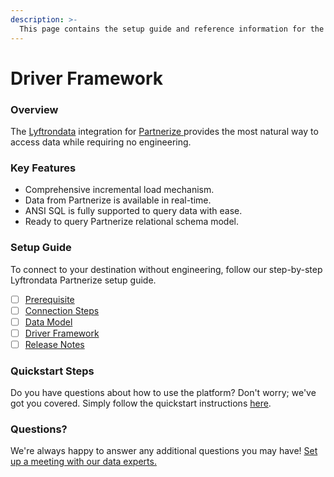```yaml
---
description: >-
  This page contains the setup guide and reference information for the Partnerize source connector.
---
```


# Driver Framework

### Overview

The [Lyftrondata](https://www.lyftrondata.com/) integration for [Partnerize](https://www.lyftrondata.com/integration/marketing-analytics/partnerize/)[ ](https://www.lyftrondata.com/integration/partnerize/)provides the most natural way to access data while requiring no engineering.

### Key Features

* Comprehensive incremental load mechanism.
* Data from Partnerize is available in real-time.&#x20;
* ANSI SQL is fully supported to query data with ease.
* Ready to query Partnerize relational schema model.

### Setup Guide

To connect to your destination without engineering, follow our step-by-step Lyftrondata Partnerize setup guide.

* [ ] [Prerequisite](../../marketing-analytics/partnerize/prerequisite.md)
* [ ] [Connection Steps](../../marketing-analytics/partnerize/connection-steps.md)
* [ ] [Data Model](../../marketing-analytics/partnerize/data-model/)
* [ ] [Driver Framework](../../marketing-analytics/partnerize/driver-framework/)
* [ ] [Release Notes](../../marketing-analytics/partnerize/release-notes.md)

### Quickstart Steps

Do you have questions about how to use the platform? Don't worry; we've got you covered. Simply follow the quickstart instructions [here](../../../quickstart-steps.md).

### Questions? <a href="#questions" id="questions"></a>

We're always happy to answer any additional questions you may have! [Set up a meeting with our data experts.](https://www.lyftrondata.com/book-a-meeting/)


